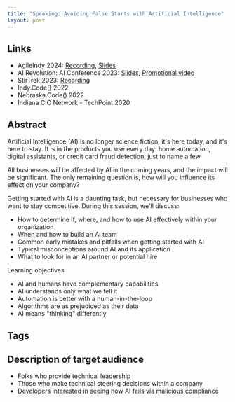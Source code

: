 ```yaml
---
title: "Speaking: Avoiding False Starts with Artificial Intelligence"
layout: post
---
```


## Links

* AgileIndy 2024: [Recording](https://www.youtube.com/watch?v=GLifGhHBmig), [Slides](https://www.dropbox.com/scl/fi/8g076mv00e5bw03bxs7rx/Avoiding-False-Starts-With-AI-AgileIndy-2024.pdf?rlkey=roatm4zeqqfqbs1nm7cioynnq&st=atbukv8p&dl=0)
* AI Revolution: AI Conference 2023: [Slides](https://www.dropbox.com/scl/fi/m1tfsydhelp3j1bqlr034/Avoiding-False-Starts-AI-Revolution-2023.pdf?rlkey=gx4ri27ah5mgsfcf8a5tihwg4&st=xz7bems3&dl=0), [Promotional video](https://www.dropbox.com/scl/fi/u7plqwkg1owg03uelzs2i/Herbig-Thayer-Promo.mp4?rlkey=z3peb2q9t2xlhlgrrv1l7tzae&st=9nmulm4a&dl=0)
* StirTrek 2023: [Recording](https://www.youtube.com/watch?v=LAx5Rr8Hkss)
* Indy.Code() 2022
* Nebraska.Code() 2022
* Indiana CIO Network - TechPoint 2020

## Abstract

Artificial Intelligence (AI) is no longer science fiction; it's here today, and it's here to stay. It is in the products you use every day: home automation, digital assistants, or credit card fraud detection, just to name a few.

All businesses will be affected by AI in the coming years, and the impact will be significant. The only remaining question is, how will you influence its effect on your company?

Getting started with AI is a daunting task, but necessary for businesses who want to stay competitive. During this session, we'll discuss:

* How to determine if, where, and how to use AI effectively within your organization 
* When and how to build an AI team
* Common early mistakes and pitfalls when getting started with AI
* Typical misconceptions around AI and its application
* What to look for in an AI partner or potential hire

Learning objectives

* AI and humans have complementary capabilities
* AI understands only what we tell it
* Automation is better with a human-in-the-loop
* Algorithms are as prejudiced as their data
* AI means "thinking" differently

## Tags

## Description of target audience

* Folks who provide technical leadership
* Those who make technical steering decisions within a company
* Developers interested in seeing how AI fails via malicious compliance
